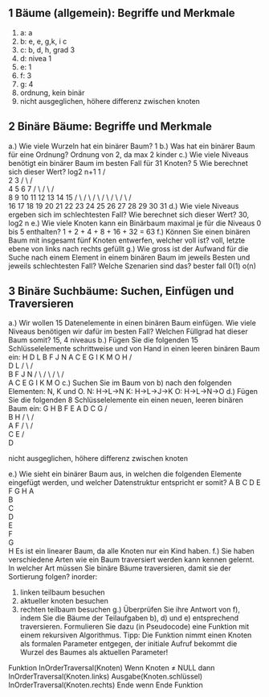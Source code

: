 ## 1 Bäume (allgemein): Begriffe und Merkmale

1. a: a
2. b: e, e, g,k, i c
3. c: b, d, h, grad 3
4. d: nivea 1
5. e: 1
6. f: 3
7. g: 4
8. ordnung, kein binär
9. nicht ausgeglichen, höhere differenz zwischen knoten


## 2 Binäre Bäume: Begriffe und Merkmale 

a.) Wie viele Wurzeln hat ein binärer Baum? 1
b.) Was hat ein binärer Baum für eine Ordnung? Ordnung von 2, da max 2 kinder
c.) Wie viele Niveaus benötigt ein binärer Baum im besten Fall für 31 Knoten? 5
Wie berechnet sich dieser Wert? log2 n+1
                 1
                / \
               2   3 
             / \ / \
            4  5 6  7
           / \ / \ / \
          8  9 10 11 12 13 14 15
         / \ / \ / \ / \ / \ / \ / \
        16 17 18 19 20 21 22 23 24 25 26 27 28 29 30 31
d.) Wie viele Niveaus ergeben sich im schlechtesten Fall?
Wie berechnet sich dieser Wert? 30, log2 n
e.) Wie viele Knoten kann ein Binärbaum maximal je für die Niveaus 0 bis 5 enthalten? 1 + 2 + 4 + 8 + 16 + 32 = 63
f.) Können Sie einen binären Baum mit insgesamt fünf Knoten entwerfen, welcher voll ist? voll, letzte ebene von links nach rechts gefüllt
g.) Wie gross ist der Aufwand für die Suche nach einem Element in einem binären Baum im jeweils
Besten und jeweils schlechtesten Fall? Welche Szenarien sind das? bester fall 0(1) o(n)

## 3 Binäre Suchbäume: Suchen, Einfügen und Traversieren

a.) Wir wollen 15 Datenelemente in einen binären Baum einfügen. Wie viele Niveaus benötigen wir
dafür im besten Fall? Welchen Füllgrad hat dieser Baum somit? 15, 4 niveaus
b.) Fügen Sie die folgenden 15 Schlüsselelemente schrittweise und von Hand in einen leeren binären
Baum ein:
H D L B F J N A C E G I K M O
 H
/   \
D     L
/ \   / \
B   F J   N
/ \ / \ / \ / \
A  C E  G I  K M  O
c.) Suchen Sie im Baum von b) nach den folgenden Elementen: N, K und O.
N: H->L->N
K: H->L->J->K
O: H->L->N->O
d.) Fügen Sie die folgenden 8 Schlüsselelemente ein einen neuen, leeren binären Baum ein:
G H B F E A D C
G
/ \
B   H
/ \ / \
A   F
/ \ / \
C   E
/ \
D

nicht ausgeglichen, höhere differenz zwischen knoten

e.) Wie sieht ein binärer Baum aus, in welchen die folgenden Elemente eingefügt werden, und
welcher Datenstruktur entspricht er somit?
A B C D E F G H
A
 \
  B
   \
    C
     \
      D
       \
        E
         \
          F
           \
            G
             \
              H
Es ist ein linearer Baum, da alle Knoten nur ein Kind haben.
f.) Sie haben verschiedene Arten wie ein Baum traversiert werden kann kennen gelernt. In welcher
Art müssen Sie binäre Bäume traversieren, damit sie der Sortierung folgen?
inorder:
1. linken teilbaum besuchen
2. aktueller knoten besuchen
3. rechten teilbaum besuchen
g.) Überprüfen Sie ihre Antwort von f), indem Sie die Bäume der Teilaufgaben b), d) und e)
entsprechend traversieren. Formulieren Sie dazu (in Pseudocode) eine Funktion mit einem
rekursiven Algorithmus.
Tipp: Die Funktion nimmt einen Knoten als formalen Parameter entgegen, der initiale Aufruf
bekommt die Wurzel des Baumes als aktuellen Parameter! 

Funktion InOrderTraversal(Knoten)
 Wenn Knoten ≠ NULL dann
  InOrderTraversal(Knoten.links)
  Ausgabe(Knoten.schlüssel)
  InOrderTraversal(Knoten.rechts)
 Ende wenn
Ende Funktion
